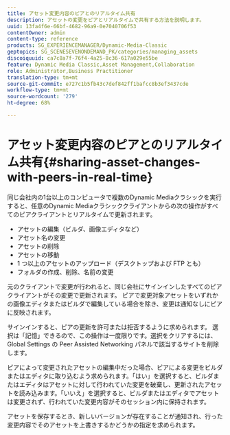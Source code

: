 ```yaml
---
title: アセット変更内容のピアとのリアルタイム共有
description: アセットの変更をピアとリアルタイムで共有する方法を説明します。
uuid: 13fa4f6e-66bf-4682-96a9-0e7040706f53
contentOwner: admin
content-type: reference
products: SG_EXPERIENCEMANAGER/Dynamic-Media-Classic
geptopics: SG_SCENESEVENONDEMAND_PK/categories/managing_assets
discoiquuid: ca7c8a7f-76f4-4a25-8c36-617a029e55be
feature: Dynamic Media Classic,Asset Management,Collaboration
role: Administrator,Business Practitioner
translation-type: tm+mt
source-git-commit: e727c1b5fb43c7def842ff1bafcc8b3ef3437cde
workflow-type: tm+mt
source-wordcount: '279'
ht-degree: 68%

---
```



# アセット変更内容のピアとのリアルタイム共有{#sharing-asset-changes-with-peers-in-real-time}

同じ会社内の1台以上のコンピュータで複数のDynamic Mediaクラシックを実行すると、任意のDynamic Mediaクラシッククライアントからの次の操作がすべてのピアクライアントとリアルタイムで更新されます。

* アセットの編集（ビルダ、画像エディタなど）
* アセット名の変更
* アセットの削除
* アセットの移動
* 1 つ以上のアセットのアップロード（デスクトップおよび FTP とも）
* フォルダの作成、削除、名前の変更

元のクライアントで変更が行われると、同じ会社にサインインしたすべてのピアクライアントがその変更で更新されます。 ピアで変更対象アセットをいずれかの画像エディタまたはビルダで編集している場合を除き、変更は通知なしにピアに反映されます。

サインインすると、ピアの更新を許可または拒否するように求められます。 選択は「記憶」できるので、この操作は一度限りです。選択をクリアするには、Global Settings の Peer Assisted Networking パネルで該当するサイトを削除します。

ピアによって変更されたアセットの編集中だった場合、ピアによる変更をビルダまたはエディタに取り込むよう求められます。「はい」を選択すると、ビルダまたはエディタはアセットに対して行われていた変更を破棄し、更新されたアセットを読み込みます。「いいえ」を選択すると、ビルダまたはエディタでアセットは変更されず、行われていた変更内容がそのセッション内に保持されます。

アセットを保存するとき、新しいバージョンが存在することが通知され、行った変更内容でそのアセットを上書きするかどうかの指定を求められます。
